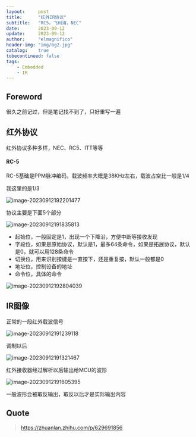 ```yaml
---
layout:     post
title:      "红外IR协议"
subtitle:   "RC5，飞利浦，NEC"
date:       2023-09-12
update:     2023-09-12
author:     "elmagnifico"
header-img: "img/bg2.jpg"
catalog:    true
tobecontinued: false
tags:
    - Embedded
    - IR
---
```


## Foreword

很久之前记过，但是笔记找不到了，只好重写一遍



## 红外协议

红外协议多种多样，NEC、RC5、ITT等等



#### RC-5

RC-5基础是PPM脉冲编码，载波频率大概是38KHz左右，载波占空比一般是1/4

我这里的是1/3

![image-20230912192201477](https://img.elmagnifico.tech/static/upload/elmagnifico/202309121922511.png)



协议主要是下面5个部分

![image-20230912191835813](https://img.elmagnifico.tech/static/upload/elmagnifico/202309121918842.png)

- 起始位，一般固定是1，出现一个下降沿，方便中断等接收发现
- 字段位，如果是原始协议，默认是1，最多64条命令，如果是拓展协议，默认是0，就可以用128条命令
- 切换位，用来识别按键是一直按下，还是重复按，默认一般都是0
- 地址位，控制设备的地址
- 命令位，具体的命令

![image-20230912192804039](https://img.elmagnifico.tech/static/upload/elmagnifico/202309121928107.png)





## IR图像

正常的一段红外载波信号

![image-20230912191239118](https://img.elmagnifico.tech/static/upload/elmagnifico/202309121912158.png)

调制以后

![image-20230912191321467](https://img.elmagnifico.tech/static/upload/elmagnifico/202309121913514.png)



红外接收器经过解析以后输出给MCU的波形

![image-20230912191605395](https://img.elmagnifico.tech/static/upload/elmagnifico/202309121916461.png)

一般波形会被取反输出，取反以后才是实际输出内容



## Quote

> https://zhuanlan.zhihu.com/p/629691856
